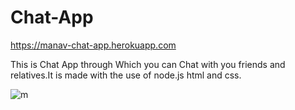 # Chat-App
 https://manav-chat-app.herokuapp.com
 
 This is Chat App through Which you can Chat with you friends and relatives.It is made with the use of node.js html and css.
 
 
 
![m](https://user-images.githubusercontent.com/44259458/60297267-7074b280-9945-11e9-8d05-f773014d7bd8.jpg)
